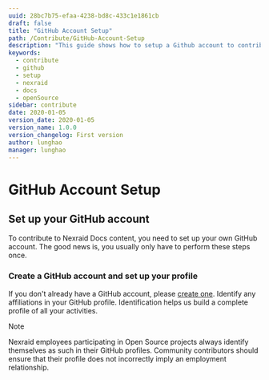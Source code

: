 ```yaml
---
uuid: 28bc7b75-efaa-4238-bd8c-433c1e1861cb
draft: false
title: "GitHub Account Setup"
path: /Contribute/GitHub-Account-Setup
description: "This guide shows how to setup a Github account to contribute to Nexraid documentation."
keywords: 
  - contribute
  - github
  - setup
  - nexraid
  - docs
  - openSource
sidebar: contribute
date: 2020-01-05
version_date: 2020-01-05
version_name: 1.0.0
version_changelog: First version
author: lunghao
manager: lunghao
---
```


# GitHub Account Setup

## Set up your GitHub account

To contribute to Nexraid Docs content, you need to set up your own GitHub account. The good news is, you usually only have to perform these steps once.

### Create a GitHub account and set up your profile

If you don't already have a GitHub account, please [create one](https://github.com/join). Identify any affiliations in your GitHub profile. Identification helps us build a complete profile of all your activities.

>[!NOTE]
> Nexraid employees participating in Open Source projects always identify themselves as such in their GitHub profiles. Community contributors should ensure that their profile does not incorrectly imply an employment relationship.
